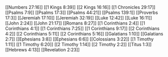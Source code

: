 [[Numbers 27:16]]
[[1 Kings 8:39]]
[[2 Kings 16:16]]
[[1 Chronicles 29:17]]
[[Psalms 7:9]]
[[Psalms 17:3]]
[[Psalms 44:21]]
[[Psalms 139:1]]
[[Proverbs 17:3]]
[[Jeremiah 17:10]]
[[Jeremiah 32:19]]
[[Luke 12:42]]
[[Luke 16:11]]
[[John 2:24]]
[[John 21:17]]
[[Romans 8:27]]
[[1 Corinthians 2:4]]
[[1 Corinthians 4:1]]
[[1 Corinthians 7:25]]
[[1 Corinthians 9:17]]
[[2 Corinthians 4:2]]
[[2 Corinthians 5:11]]
[[2 Corinthians 5:16]]
[[Galatians 1:10]]
[[Galatians 2:7]]
[[Ephesians 3:8]]
[[Ephesians 6:6]]
[[Colossians 3:22]]
[[1 Timothy 1:11]]
[[1 Timothy 6:20]]
[[2 Timothy 1:14]]
[[2 Timothy 2:2]]
[[Titus 1:3]]
[[Hebrews 4:13]]
[[Revelation 2:23]]
